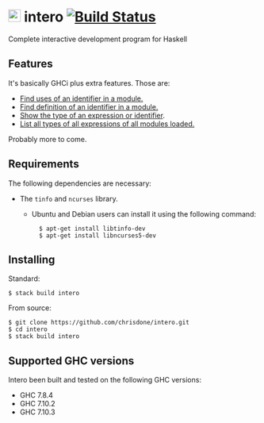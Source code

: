 # <img src="https://github.com/chrisdone/intero/raw/master/images/intero.svg" height=25> intero [![Build Status](https://travis-ci.org/chrisdone/intero.png)](https://travis-ci.org/chrisdone/intero)

Complete interactive development program for Haskell

## Features

It's basically GHCi plus extra features. Those are:

* [Find uses of an identifier in a module.](https://github.com/chrisdone/intero/blob/master/src/test/Main.hs#L118)
* [Find definition of an identifier in a module.](https://github.com/chrisdone/intero/blob/master/src/test/Main.hs#L143)
* [Show the type of an expression or identifier](https://github.com/chrisdone/intero/blob/master/src/test/Main.hs#L82).
* [List all types of all expressions of all modules loaded.](https://github.com/chrisdone/intero/blob/master/src/test/Main.hs#L98)

Probably more to come.

## Requirements

The following dependencies are necessary:

* The `tinfo` and `ncurses` library.

  * Ubuntu and Debian users can install it using the following command:

          $ apt-get install libtinfo-dev
          $ apt-get install libncurses5-dev

## Installing

Standard:

    $ stack build intero

From source:

    $ git clone https://github.com/chrisdone/intero.git
    $ cd intero
    $ stack build intero

## Supported GHC versions

Intero been built and tested on the following GHC versions:

* GHC 7.8.4
* GHC 7.10.2
* GHC 7.10.3

